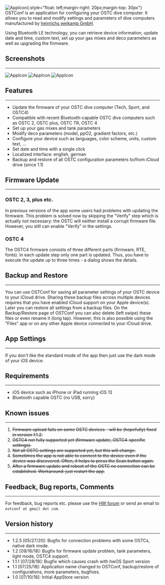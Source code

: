  ![AppIcon](/img/AppIcon.png){:style="float: left;margin-right: 20px;margin-top: 30px"}
OSTConf is an application for configuring your OSTC dive computer. It allows you to read 
and modify settings and parameters of dive computers manufactured by 
[heinrichs weikamp GmbH](http://www.heinrichsweikamp.com).

Using Bluetooth LE technology, you can retrieve device information, update date and time, 
custom text, set up your gas mixes and deco parameters as well as upgrading the firmware.


## Screenshots

* * *
 
 ![AppIcon](/img/IMG_3087.png) ![AppIcon](/img/IMG_3088.png) ![AppIcon](/img/IMG_3089.png)

## Features

* * *
 
*  Update the firmware of your OSTC dive computer (Tech, Sport, and OSTC4)
*  Compatible with recent Bluetooth-capable OSTC dive computers such as OSTC 2, OSTC plus, OSTC TR, OSTC 4
*  Set up your gas mixes and tank parameters
*  Modify deco parameters (model, ppO2, gradient factors, etc.)
*  Configure your device such as languages, color scheme, units, custom text, ...
*  Set date and time with a single click
*  Localized interface: english, german
*  Backup and restore of all OSTC configuration parameters to/from iCloud drive (since 1.1)

## Firmware Update

* * *

### OSTC 2, 3, plus etc.

In previous versions of the app some users had problems with updating the firmware. This problem is solved now by skipping 
the "Verify" step which is actually not necessary: the OSTC will neither install a corrupt firmware file. However, you 
still can enable "Verify" in the settings.

### OSTC 4

The OSTC4 firmware consists of three different parts (firmware, RTE, fonts). In each update step only one part is updated. Thus, you have to execute the update up to three times - a dialog shows the details.

## Backup and Restore

* * *

You can use OSTConf for saving all parameter settings of your OSTC device to your iCloud drive. Sharing these backup files across multiple devices requires that you have enabled iCloud support on your Apple device(s). Later you can restore all settings from a backup files. 
On the Backup/Restore page of OSTConf you can also delete (left swipe) these files or even rename it (long tap). However, this is also possible using the "Files" app or on any other Apple device connected to your iCloud drive.

## App Settings

* * *

If you don't like the standard mode of the app then just use the dark mode of your iOS device.
 
## Requirements

* * *

*  iOS device such as iPhone or iPad running iOS 13
*  Bluetooth capable OSTC (no USB, sorry)

## Known issues

* * *

1. ~~Firmware upload fails on some OSTC devices - will be (hopefully) fixed in version 1.1.2.~~
2. ~~OSTC4 not fully supported yet (firmware update, OSTC4-specific settings).~~
3.  ~~Not all OSTC settings are supported yet, but this will change.~~
5.  ~~Sometimes the app is not able to connect to the device even if the device was discovered. Often, it helps to press the Scan button again.~~
5.  ~~After a firmware update and reboot of the OSTC no connection can be established. Workaround: just restart the app.~~

## Feedback, Bug reports, Comments

* * *

For feedback, bug reports etc. please use the [HW forum](http://forum.heinrichsweikamp.com/) or send an email to `ostconf at gmail dot com`.

## Version history

* * *

*   1.2.5 [05/27/20]: Bugfix for connection problems with some OSTCs, native dark mode.
*   1.2 [09/16/18]: Bugfix for firmware update problem, tank parameters, light mode, OSTC4 support.
*   1.1.1 [07/28/18]: Bugfix which causes crash with hwOS Sport version
*   1.1 [07/25/18]: Application name changed to OSTConf, backup/restore of configurations, more parameters, bugfixes.
*   1.0 [07/10/18]: Initial AppStore version
